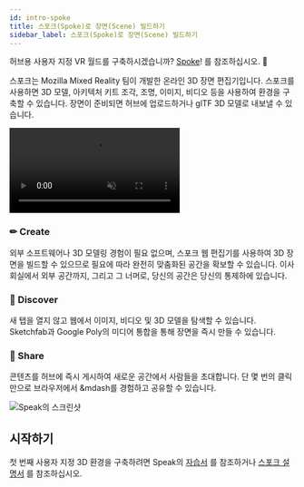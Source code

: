 ```yaml
---
id: intro-spoke
title: 스포크(Spoke)로 장면(Scene) 빌드하기
sidebar_label: 스포크(Spoke)로 장면(Scene) 빌드하기
---
```


허브용 사용자 지정 VR 월드를 구축하시겠습니까? [Spoke](https://hubs.mozilla.com/spoke)! 를 참조하십시오. 👋

스포크는 Mozilla Mixed Reality 팀이 개발한 온라인 3D 장면 편집기입니다. 스포크를 사용하면 3D 모델, 아키텍처 키트 조각, 조명, 이미지, 비디오 등을 사용하여 환경을 구축할 수 있습니다. 장면이 준비되면 허브에 업로드하거나 glTF 3D 모델로 내보낼 수 있습니다.

<video autoplay loop muted controls >
  <source src="img/architecture-kit.mp4" type="video/mp4">
</video>

### ✏ Create

외부 소프트웨어나 3D 모델링 경험이 필요 없으며, 스포크 웹 편집기를 사용하여 3D 장면을 빌드할 수 있으므로 필요에 따라 완전히 맞춤화된 공간을 확보할 수 있습니다. 이사회실에서 외부 공간까지, 그리고 그 너머로, 당신의 공간은 당신의 통제하에 있습니다.

### 🔭 Discover

새 탭을 열지 않고 웹에서 이미지, 비디오 및 3D 모델을 탐색할 수 있습니다. Sketchfab과 Google Poly의 미디어 통합을 통해 장면을 즉시 만들 수 있습니다.

### 🎉 Share

콘텐츠를 허브에 즉시 게시하여 새로운 공간에서 사람들을 초대합니다. 단 몇 번의 클릭만으로 브라우저에서 &mdash를 경험하고 공유할 수 있습니다.


![Speak의 스크린샷](img/intro-spoke-screenshot-min.jpeg)


## 시작하기

첫 번째 사용자 지정 3D 환경을 구축하려면 Speak의 [자습서](https://hubs.mozilla.com/spoke/projects/tutorial) 를 참조하거나 [스포크 설명서](.spock-creating-creating-spack.dpx) 를 참조하십시오.